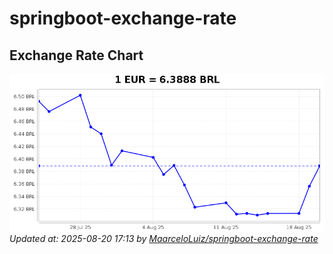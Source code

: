 # springboot-exchange-rate

<!-- EXCHANGE-RATE-START -->
## Exchange Rate Chart

![Exchange Rate Chart](charts/chart.png)*Updated at: 2025-08-20 17:13 by [MaarceloLuiz/springboot-exchange-rate](https://github.com/MaarceloLuiz/springboot-exchange-rate)*


<!-- EXCHANGE-RATE-END -->